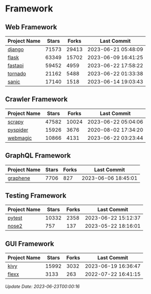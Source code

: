 # Framework

## Web Framework
| Project Name | Stars | Forks | Last Commit |
| ------------ | ----- | ----- | ----------- |
| [django](https://github.com/django/django) | 71573 | 29413 | 2023-06-21 05:48:09 |
| [flask](https://github.com/pallets/flask) | 63349 | 15702 | 2023-06-09 16:41:25 |
| [fastapi](https://github.com/tiangolo/fastapi) | 59452 | 4959 | 2023-06-22 17:58:22 |
| [tornado](https://github.com/tornadoweb/tornado) | 21162 | 5488 | 2023-06-22 01:33:38 |
| [sanic](https://github.com/sanic-org/sanic) | 17140 | 1518 | 2023-06-14 19:03:43 |

## Crawler Framework
| Project Name | Stars | Forks | Last Commit |
| ------------ | ----- | ----- | ----------- |
| [scrapy](https://github.com/scrapy/scrapy) | 47582 | 10024 | 2023-06-22 05:04:06 |
| [pyspider](https://github.com/binux/pyspider) | 15926 | 3676 | 2020-08-02 17:34:20 |
| [webmagic](https://github.com/code4craft/webmagic) | 10866 | 4131 | 2023-06-22 03:23:44 |

## GraphQL Framework
| Project Name | Stars | Forks | Last Commit |
| ------------ | ----- | ----- | ----------- |
| [graphene](https://github.com/graphql-python/graphene) | 7706 | 827 | 2023-06-06 18:45:01 |

## Testing Framework
| Project Name | Stars | Forks | Last Commit |
| ------------ | ----- | ----- | ----------- |
| [pytest](https://github.com/pytest-dev/pytest) | 10332 | 2358 | 2023-06-22 15:12:37 |
| [nose2](https://github.com/nose-devs/nose2) | 757 | 137 | 2023-05-22 18:16:01 |

## GUI Framework
| Project Name | Stars | Forks | Last Commit |
| ------------ | ----- | ----- | ----------- |
| [kivy](https://github.com/kivy/kivy) | 15992 | 3032 | 2023-06-19 16:36:47 |
| [flexx](https://github.com/flexxui/flexx) | 3133 | 263 | 2022-07-22 16:41:15 |

*Update Date: 2023-06-23T00:00:16*